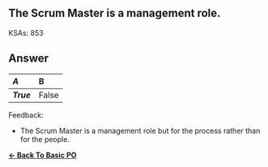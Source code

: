 ## The Scrum Master is a management role.

KSAs: 853

## Answer
| ***A*** | B |
| :--- | :--- |
| ***True*** | False |


Feedback:

- The Scrum Master is a management role but for the process rather than for the people.

[**<- Back To Basic PO**](../../../Basic_PO.md)

